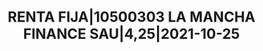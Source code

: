 ---
layout: asset
title: RENTA FIJA|10500303 LA MANCHA FINANCE SAU|4,25|2021-10-25
isin: XS0267412897
---